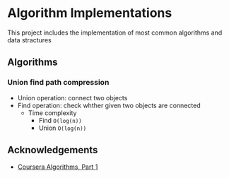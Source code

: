 # Algorithm Implementations

This project includes the implementation of most common algorithms and data stractures

## Algorithms

### Union find path compression

- Union operation: connect two objects
- Find operation: check whther given two objects are connected
  - Time complexity
    - Find `O(log(n))`
    - Union `O(log(n))`
      
## Acknowledgements

 - [Coursera Algorithms, Part 1](https://www.coursera.org/learn/algorithms-part1)
